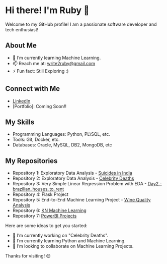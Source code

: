 # Hi there! I'm Ruby 👋
Welcome to my GitHub profile!
I am a passionate software developer and tech enthusiast!

## About Me
- 🌱 I’m currently learning Machine Learning.
- 📫 Reach me at: write2ruby@gmail.com
- ⚡ Fun fact: Still Exploring :)

## Connect with Me
- [LinkedIn](https://www.linkedin.com/in/ruby-u-42b13924/)
- [Portfolio]: Coming Soon!!

## My Skills
- Programming Languages: Python, PL\SQL, etc.
- Tools: Git, Docker, etc.
- Databases: Oracle, MySQL, DB2, MongoDB, etc

## My Repositories
- Repository 1: Exploratory Data Analysis - [Suicides in India](https://github.com/write2ruby/Suicides-in-India)
- Repository 2: Exploratory Data Analysis - [Celebrity Deaths](https://github.com/write2ruby/Celebrity-Deaths)
- Repository 3: Very Simple Linear Regression Problem with EDA - [Day2 - brazilian_houses_to_rent](https://github.com/write2ruby/Day2-brazilian_houses_to_rent)
- Repository 4: Flask Project
- Repository 5: End-to-End Machine Learning Project - [Wine Quality Analysis]()
- Repository 6: [KN Machine Learning](https://github.com/write2ruby/MLRevision2025)
- Repository 7: [PowerBI Projects](https://github.com/write2ruby/CodebasicsSupplyChainFMCGDomain)

Here are some ideas to get you started:

- 🔭 I’m currently working on "Celebrity Deaths".
- 🌱 I’m currently learning Python and Machine Learning.
- 👯 I’m looking to collaborate on Machine Learning Projects.
  

Thanks for visiting! 😊
